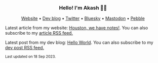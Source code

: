 <h3 align="center">Hello! I'm Akash 👋🏽</h3>
<p align="center">
						<a href="https://akashgoswami.com/" rel="me">Website</a> •
						<a href="https://akashgoswami.dev/" rel="me">Dev blog</a> •
						<a href="https://twitter.com/akashgoswami_" rel="me">Twitter</a> •
						<a href="https://bsky.app/profile/akashgoswami.com" rel="me">Bluesky</a> •
						<a href="https://hachyderm.io/@akashgoswami" rel="me">Mastodon</a> •
						<a href="https://pebble.is/akash" rel="me">Pebble</a>
  					</p>
<p>Latest article from my website: <a href="https://akashgoswami.com/articles/adding-notes/">Houston, we have notes!</a>. You can also subscribe to my <a href="https://akashgoswami.com/articles/index.xml">article RSS feed.</a></p>
<p>Latest post from my dev blog: <a href="https://akashgoswami.dev/posts/hello-world/">Hello World</a>. You can also subscribe to my <a href="https://akashgoswami.dev/posts/index.xml">dev post RSS feed.</a></p>

<sub>Last updated on 18 Sep 2023.<sub>